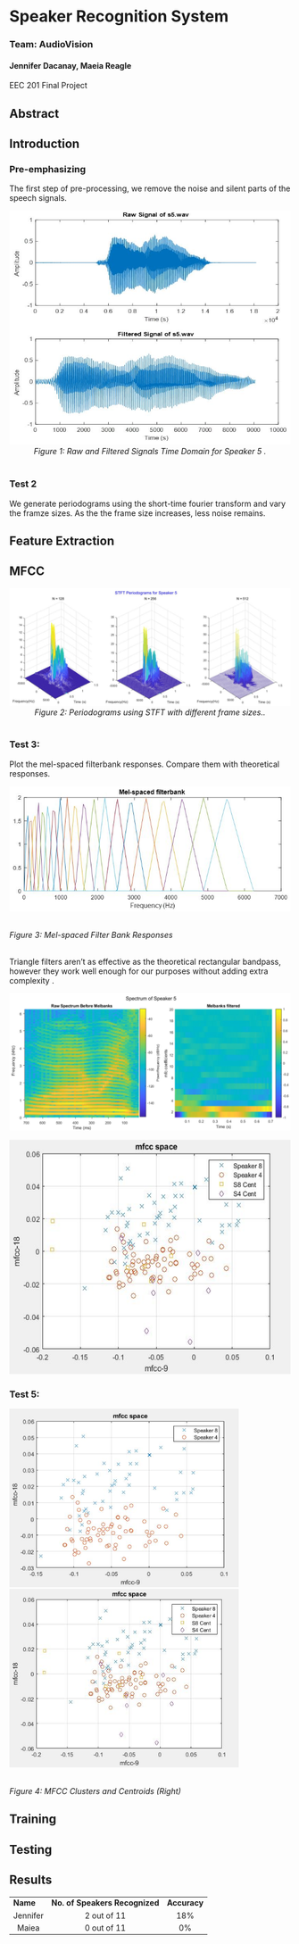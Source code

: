# Speaker Recognition System
### Team: AudioVision  
#### Jennifer Dacanay, Maeia Reagle
EEC 201 Final Project

## Abstract

## Introduction

### Pre-emphasizing

The first step of pre-processing, we remove the noise and silent parts of the speech signals. 

<p align="center"> <img src="/img/s5_timedomain.JPG" width="511" height="420" alt="Time Domain s5.wav">
<br><i> Figure 1: Raw  and Filtered Signals Time Domain for Speaker 5 .</i><br><br>
</p>
  
### Test 2
We generate periodograms using the short-time fourier transform and vary the framze sizes. As the the frame size increases, less noise remains.

## Feature Extraction

##  MFCC
<p align="center"> 
  <img src="/img/periodograms5.jpg" alt="Periodograms s5.wav"> 
<br><i> Figure 2: Periodograms using STFT with different frame sizes..</i><br><br>
 
</p>

### Test 3: 
Plot the mel-spaced filterbank responses. Compare them with theoretical responses. 

<p align="center"> <img src="/img/melfilterbanks.jpg" alt="MFCC Clusters"> </p>
<br><i> Figure 3: Mel-spaced Filter Bank Responses</i><br><br>

Triangle filters aren’t as effective as the theoretical rectangular bandpass, however they work well enough for our purposes without adding extra complexity . 

<p align="center"> <img src="/img/spectrum_beforenafter_mel_s5.jpg" alt="Spectrogram s5.wav"> </p>


<p align="center"> <img src="/img/clusters_s4s8.jpg" width="511" height="420" alt="MFCC Clusters"> </p>



### Test 5: 
<p align="left">
  <img src="/img/mfcc_space.jpg" width="411" height="320" alt="MFCC Clusters"> 
  <img src="/img/clusters_s4s8.jpg" width="411" height="320" alt="MFCC Clusters"> 
</p>
<br><i> Figure 4: MFCC Clusters and Centroids (Right)</i>


## Training

## Testing


## Results

<p align="center">
  
<div id="Human-Performance"></div>
<div align= "center">
<TABLE>
   <TR>
    <TD><b>Name</b></TD>
     <TD><b>No. of Speakers Recognized</b></TD>
     <TD><b>Accuracy</b></TD> 
  </TR>
  <TR>
    <TD align="center">Jennifer</TD>
    <TD align="center">2 out of 11</TD>
    <TD align="center">18%</TD> 
  </TR>
    <TR>
    <TD align="center">Maiea</TD>
    <TD align="center">0 out of 11</TD>
    <TD align="center">0%</TD> 
  </TR>
  </TABLE>
  </div>
  
<p align="center">
